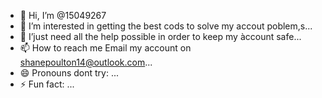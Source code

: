 - 👋 Hi, I’m @15049267
- 👀 I’m interested in getting the best cods to solve my accout poblem,s...
- 🌱 I’just need all the help possible in order to keep my àccount safe...
- 📫 How to reach me Email my account on shanepoulton14@outlook.com...
- 😄 Pronouns dont try: ...
- ⚡ Fun fact: ...

<!---
15049267/150492l ✨ repository because its `README.md` (this file) appears on your GitHub profile.
You can click the Preview link to take a look at your changes#...
